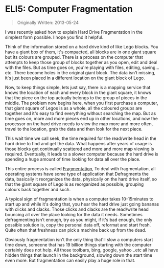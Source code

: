 # ELI5: Computer Fragmentation

> Originally Written: 2013-05-24

I was recently asked how to explain Hard Drive Fragmentation in the simplest form possible. I hope you find it helpful.

Think of the information stored on a hard drive kind of like Lego blocks. You have a giant box of them, 
it's compacted, all blocks are in one giant square but its colours are grouped. There is a process on the computer 
that attempts to keep those group of blocks together as you open, edit and deal with the files. But as time goes on, 
you're playing with files, editing, saving... etc. There become holes in the original giant block. 
The data isn't missing, it's just been placed in a different location on the giant block of Lego.

Now, to keep things simple, lets just say, there is a mapping service that knows the location of each and every 
block in the giant square, it knows that the piece on the top actually belongs to the group of pieces in the middle. 
The problem now begins here, when you first purchase a computer, that giant square of Legos is as a whole, all the 
coloured groups are together and it's easy to find everything without searching the map. But as time goes on, more 
and more pieces end up in other locations, and now the processor on the hard drive needs to view the map more and 
more often, travel to the location, grab the data and then look for the next piece.

This wait time we call seek, the time required for the read/write head in the hard drive to find and get the data. 
What happens after years of usage is those blocks get continually scattered and more and more map viewing is required. 
Eventually, it leads to a slower computer because the hard drive is spending a huge amount of time looking for data 
all over the place.

This entire process is called [Fragmentation](http://en.wikipedia.org/wiki/Fragmentation_(computer)), 
To deal with fragmentation, all operating systems have some type of application that Defragments the data, 
basically it reorganizes the data, physically on the hard drive itself, so that the giant square of Lego is 
as reorganized as possible, grouping colours back together and such.

A typical sign of fragmentation is when a computer takes 10-15minutes to start up and while it's doing 
that, you hear the hard drive just going bananas with clicks and clacks. Those clicks and clacks are the read/write 
head bouncing all over the place looking for the data it needs. Sometimes defragmenting isn't enough, try as you might, 
if it's bad enough, the only possible solution is, copy the personal data off, reformat and start fresh. Quite often 
that freshness can pick a machine back up from the dead.

Obviously fragmentation isn't the only thing that'll slow a computers start time down, someone that has 
19 billion things starting with the computer certainly does not help. All those toolbars, bing, google, yahoo ..etc all 
have hidden things that launch in the background, slowing down the start time even more. But fragmentation 
can easily play a huge role in that.

